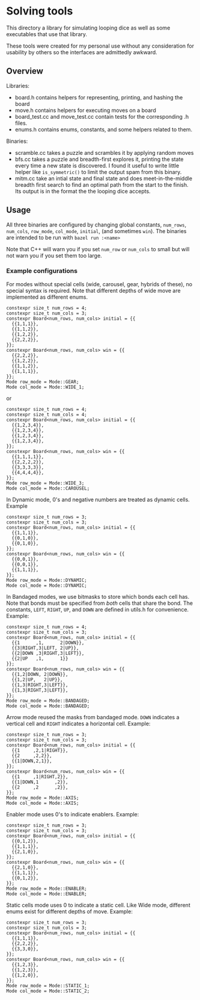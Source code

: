 # Solving tools

This directory a library for simulating looping dice as well as some executables
that use that library.

These tools were created for my personal use without any consideration for
usability by others so the interfaces are admittedly awkward.

## Overview

Libraries:

 - board.h contains helpers for representing, printing, and hashing the board
 - move.h contains helpers for executing moves on a board
 - board_test.cc and move_test.cc contain tests for the corresponding .h files.
 - enums.h contains enums, constants, and some helpers related to them.

Binaries:

 - scramble.cc takes a puzzle and scrambles it by applying random moves
 - bfs.cc takes a puzzle and breadth-first explores it, printing the state every
   time a new state is discovered. I found it useful to write little helper like
   `is_symmetric()` to limit the output spam from this binary.
 - mitm.cc take an intial state and final state and does meet-in-the-middle
   breadth first search to find an optimal path from the start to the finish.
   Its output is in the format the the looping dice accepts.

## Usage

All three binaries are configured by changing global constants, `num_rows`,
`num_cols`, `row_mode`, `col_mode`, `initial`, (and sometimes `win`). The
binaries are intended to be run with `bazel run :<name>`

Note that C++ will warn you if you set `num_row` or `num_cols` to small but will
not warn you if you set them too large.

### Example configurations

For modes without special cells (wide, carousel, gear, hybrids of these), no
special syntax is required. Note that different depths of wide move are
implemented as different enums.

```
constexpr size_t num_rows = 4;
constexpr size_t num_cols = 3;
constexpr Board<num_rows, num_cols> initial = {{
  {{1,1,1}},
  {{1,1,2}},
  {{1,2,2}},
  {{2,2,2}},
}};
constexpr Board<num_rows, num_cols> win = {{
  {{2,2,2}},
  {{1,2,2}},
  {{1,1,2}},
  {{1,1,1}},
}};
Mode row_mode = Mode::GEAR;
Mode col_mode = Mode::WIDE_1;
```

or

```
constexpr size_t num_rows = 4;
constexpr size_t num_cols = 4;
constexpr Board<num_rows, num_cols> initial = {{
  {{1,2,3,4}},
  {{1,2,3,4}},
  {{1,2,3,4}},
  {{1,2,3,4}},
}};
constexpr Board<num_rows, num_cols> win = {{
  {{1,1,1,1}},
  {{2,2,2,2}},
  {{3,3,3,3}},
  {{4,4,4,4}},
}};
Mode row_mode = Mode::WIDE_3;
Mode col_mode = Mode::CAROUSEL;
```

In Dynamic mode, 0's and negative numbers are treated as dynamic cells. Example

```
constexpr size_t num_rows = 3;
constexpr size_t num_cols = 3;
constexpr Board<num_rows, num_cols> initial = {{
  {{1,1,1}},
  {{0,1,0}},
  {{0,1,0}},
}};
constexpr Board<num_rows, num_cols> win = {{
  {{0,0,1}},
  {{0,0,1}},
  {{1,1,1}},
}};
Mode row_mode = Mode::DYNAMIC;
Mode col_mode = Mode::DYNAMIC;
```

In Bandaged modes, we use bitmasks to store which bonds each cell has. Note that
bonds must be specified from *both* cells that share the bond. The constants,
`LEFT`, `RIGHT`, `UP`, and `DOWN` are defined in utils.h for convenience.
Example:

```
constexpr size_t num_rows = 4;
constexpr size_t num_cols = 3;
constexpr Board<num_rows, num_cols> initial = {{
  {{1      ,1,      2|DOWN}},
  {{3|RIGHT,3|LEFT, 2|UP}},
  {{2|DOWN ,3|RIGHT,3|LEFT}},
  {{2|UP   ,1,      1}}
}};
constexpr Board<num_rows, num_cols> win = {{
  {{1,2|DOWN, 2|DOWN}},
  {{1,2|UP,   2|UP}},
  {{1,3|RIGHT,3|LEFT}},
  {{1,3|RIGHT,3|LEFT}},
}};
Mode row_mode = Mode::BANDAGED;
Mode col_mode = Mode::BANDAGED;

```

Arrow mode reused the masks from bandaged mode. `DOWN` indicates a vertical cell
and `RIGHT` indicates a horizontal cell. Example:

```
constexpr size_t num_rows = 3;
constexpr size_t num_cols = 3;
constexpr Board<num_rows, num_cols> initial = {{
  {{1     ,2,1|RIGHT}},
  {{2     ,2,2}},
  {{1|DOWN,2,1}},
}};
constexpr Board<num_rows, num_cols> win = {{
  {{1     ,1|RIGHT,2}},
  {{1|DOWN,1      ,2}},
  {{2     ,2      ,2}},
}};
Mode row_mode = Mode::AXIS;
Mode col_mode = Mode::AXIS;
```

Enabler mode uses 0's to indicate enablers. Example:

```
constexpr size_t num_rows = 3;
constexpr size_t num_cols = 3;
constexpr Board<num_rows, num_cols> initial = {{
  {{0,1,2}},
  {{1,1,1}},
  {{2,1,0}},
}};
constexpr Board<num_rows, num_cols> win = {{
  {{2,1,0}},
  {{1,1,1}},
  {{0,1,2}},
}};
Mode row_mode = Mode::ENABLER;
Mode col_mode = Mode::ENABLER;
```

Static cells mode uses 0 to indicate a static cell. Like Wide mode, different
enums exist for different depths of move. Example:

```
constexpr size_t num_rows = 3;
constexpr size_t num_cols = 3;
constexpr Board<num_rows, num_cols> initial = {{
  {{1,1,1}},
  {{2,2,2}},
  {{3,3,0}},
}};
constexpr Board<num_rows, num_cols> win = {{
  {{1,2,3}},
  {{1,2,3}},
  {{1,2,0}},
}};
Mode row_mode = Mode::STATIC_1;
Mode col_mode = Mode::STATIC_2;
```
